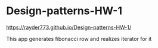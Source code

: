 # Design-patterns-HW-1

https://rayder773.github.io/Design-patterns-HW-1/

This app generates fibonacci row and realizes iterator for it
